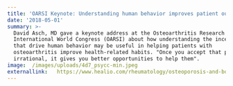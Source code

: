 ```yaml
---
title: 'OARSI Keynote: Understanding human behavior improves patient outcomes'
date: '2018-05-01'
summary: >-
  David Asch, MD gave a keynote address at the Osteoarthritis Research Society
  International World Congress (OARSI) about how understanding the incentives
  that drive human behavior may be useful in helping patients with
  osteoarthritis improve health-related habits. "Once you accept that people are
  irrational, it gives you better opportunities to help them".
image:  /images/uploads/4d7_psycc-min.jpeg
externallink:   https://www.healio.com/rheumatology/osteoporosis-and-bone-disorders/news/online/%7B1e8a4a86-ad8d-4171-8f3d-7eb1716eb060%7D/oarsi-keynote-understanding-human-behavior-improves-patient-outcomes
---
```


